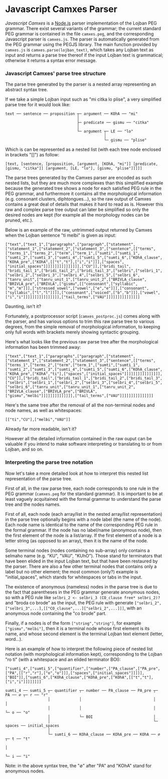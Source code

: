 Javascript Camxes Parser
========================

_Javascript Camxes_ is a [Node.js](https://nodejs.org/) parser implementation of the Lojban PEG grammar. There exist several variants of the grammar; the current standard PEG grammar is contained in the file `camxes.peg`, and the corresponding Javascript parser is `camxes.js`. The parser is automatically generated from the PEG grammar using the PEGJS library.
The main function provided by `camxes.js` is `camxes.parse(lojban_text)`, which takes any Lojban text as input and returns a parse tree thereof if the input Lojban text is grammatical; otherwise it returns a syntax error message.

### Javascript Camxes' parse tree structure ###

The parse tree generated by the parser is a nested array representing an abstract syntax tree.

If we take a simple Lojban input such as "mi citka lo plise", a very simplified parse tree for it would look like:

```
text ── sentence ── proposition ┬─ argument ── KOhA ── "mi"
                                │ 
                                ├─ predicate ── gismu ── "citka"
                                │ 
                                └─ argument ┬─ LE ── "lo"
                                            │ 
                                            └─ gismu ── "plise"
```

Which is can be represented as a nested list (with each tree node enclosed in brackets "[]") as follow:

```
[text, [sentence, [proposition, [argument, [KOhA, "mi"]] [predicate, [gismu, "citka"]] [argument, [LE, "lo"], [gismu, "plise"]]]]]
```

The parse trees generated by the Camxes parser are encoded as such nested lists, but they are much more complexes than this simplified example because the generated tree shows a node for each satisfied PEG rule in the PEG grammar, and furthermore it contains all the morphological information (e.g. consonant clusters, diphtongues…), so the raw output of Camxes contains a great deal of details that makes it hard to read as is. However this raw and complex parse tree output can later be simplified so only the desired nodes are kept (for example all the morphology nodes can be pruned, etc.).

Below is an example of the raw, untrimmed output returned by Camxes when the Lojban sentence "ti melbi" is given as input:

```
["text",["text_1",["paragraphs",["paragraph",["statement",["statement_1",["statement_2",["statement_3",["sentence",[["terms",["terms_1",["terms_2",["term",["term_1",["sumti",["sumti_1",["sumti_2",["sumti_3",["sumti_4",["sumti_5",["sumti_6",["KOhA_clause",["KOhA_pre",["KOhA",[["t","t"],["i","i"]]],["spaces",["initial_spaces"]]]]]]]]]]]]]]]],["CU"]],["bridi_tail",["bridi_tail_1",["bridi_tail_2",["bridi_tail_3",["selbri",["selbri_1",["selbri_2",["selbri_3",["selbri_4",["selbri_5",["selbri_6",["tanru_unit",["tanru_unit_1",["tanru_unit_2",["BRIVLA_clause",["BRIVLA_pre",["BRIVLA",["gismu",[["consonant",["syllabic",["m","m"]]],["stressed_vowel",["vowel",["e","e"]]],["consonant",["syllabic",["l","l"]]]],["consonant",["voiced",["b","b"]]],["vowel",["i","i"]]]]]]]]]]]]]]]],["tail_terms",["VAU"]]]]]]]]]]]]]]]

```

Daunting, isn't it?

Fortunately, a postprocessor script (`camxes_postproc.js`) comes along with the parser, and has various options to trim this raw parse tree to various degrees, from the simple removal of morphological information, to keeping only full words with brackets merely showing syntactic grouping.

Here's what looks like the previous raw parse tree after the morphological information has been trimmed away:

```
["text",["text_1",["paragraphs",["paragraph",["statement",["statement_1",["statement_2",["statement_3",["sentence",[["terms",["terms_1",["terms_2",["term",["term_1",["sumti",["sumti_1",["sumti_2",["sumti_3",["sumti_4",["sumti_5",["sumti_6",["KOhA_clause",["KOhA_pre",["KOhA","ti"],["spaces",["initial_spaces"]]]]]]]]]]]]]]]],["CU"]],["bridi_tail",["bridi_tail_1",["bridi_tail_2",["bridi_tail_3",["selbri",["selbri_1",["selbri_2",["selbri_3",["selbri_4",["selbri_5",["selbri_6",["tanru_unit",["tanru_unit_1",["tanru_unit_2",["BRIVLA_clause",["BRIVLA_pre",["BRIVLA",["gismu","melbi"]]]]]]]]]]]]]],["tail_terms",["VAU"]]]]]]]]]]]]]]]
```

Here's the same tree after the removal of all the non-terminal nodes and node names, as well as whitespaces:

```
[["ti","CU"],["melbi","VAU"]]
```

Already far more readable, isn't it?

However all the detailed information contained in the raw ouput can be valuable if you intend to make software interpreting or translating to or from Lojban, and so on.


### Interpreting the parse tree notation ###

Now let's take a more detailed look at how to interpret this nested list representation of the parse tree.

First of all, in the raw parse tree, each node corresponds to one rule in the PEG grammar (`camxes.peg` for the standard grammar). It is important to be at least vaguely acquitained with the formal grammar to understand the parse tree and the nodes names.

First of all, each node (each array/list in the nested array/list representation) in the parse tree optionally begins with a node label (the name of the node). Each node name is identical to the name of the corresponding PEG rule in the formal grammar. If the node has no label/name (anonymous node), then the first element of the node is a list/array. If the first element of a node is a letter string (as opposed to an array), then it is the name of the node.

Some terminal nodes (nodes containing no sub-array) only contains a selmaho name (e.g. "KU", "VAU", "KUhO"). Those stand for terminators that have been elided in the input Lojban text, but that have been restaured by the parser. There are also a few other terminal nodes that contains only a label but no other element; the most common (only?) example is "initial_spaces", which stands for whitespaces or tabs in the input.

The existence of anonymous (nameless) nodes in the parse tree is due to the fact that parentheses in the PEG grammar generate anonymous nodes, so with a PEG rule like `selbri_2 <- selbri_3 (CO_clause free* selbri_2)?` and "broda co brode" as the input, the PEG rule with generate `["selbri_2",["selbri_3",...],[["CO_clause",...]["selbri_2",...]]]`, with an anonymous node containing the "co brode" part.

Finally, if a nodes is of the form `["string","string"]`, for example `["gismu","melbi"]`, then it is a terminal node whose first element is its name, and whose second element is the terminal Lojban text element (letter, word…).

Here is an example of how to interpret the following piece of nested list notation (with morphological information kept), corresponding to the Lojban "ro ti" (with a whitespace and an elided terminator BOI):

```
["sumti_4",["sumti_5",["quantifier",["number",["PA_clause",["PA_pre",["PA",[["r","r"],["o","o"]]],["spaces",["initial_spaces"]]]]],["BOI"]],["sumti_6",["KOhA_clause",["KOhA_pre",["KOhA",[["t","t"],["i","i"]]]]]]]]
```

```
sumti_4 ── sumti_5 ┬─ quantifier ┬─ number ── PA_clause ── PA_pre ┬─ PA ── ∅ ┬─ r ── "r"
                   │             │                                │          │
                   │             │                                │          └─ o ── "o"
                   │             └─ BOI                           │
                   │                                              └─ spaces ── initial_spaces
                   │
                   └─ sumti_6 ── KOhA_clause ── KOhA_pre ── KOhA ── ∅ ┬─ t ── "t"
                                                                      │
                                                                      └─ i ── "i"
```

Note: in the above syntax tree, the "∅" after "PA" and "KOhA" stand for anonymous nodes.

